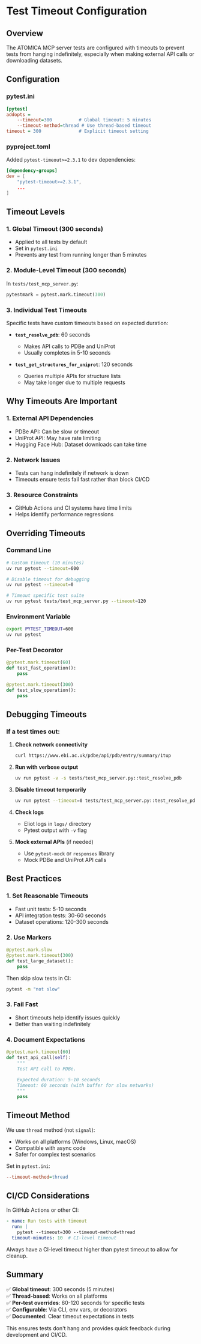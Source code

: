 # Test Timeout Configuration

## Overview

The ATOMICA MCP server tests are configured with timeouts to prevent tests from hanging indefinitely, especially when making external API calls or downloading datasets.

## Configuration

### pytest.ini

```ini
[pytest]
addopts = 
    --timeout=300          # Global timeout: 5 minutes
    --timeout-method=thread # Use thread-based timeout
timeout = 300              # Explicit timeout setting
```

### pyproject.toml

Added `pytest-timeout>=2.3.1` to dev dependencies:

```toml
[dependency-groups]
dev = [
    "pytest-timeout>=2.3.1",
    ...
]
```

## Timeout Levels

### 1. Global Timeout (300 seconds)
- Applied to all tests by default
- Set in `pytest.ini`
- Prevents any test from running longer than 5 minutes

### 2. Module-Level Timeout (300 seconds)
In `tests/test_mcp_server.py`:
```python
pytestmark = pytest.mark.timeout(300)
```

### 3. Individual Test Timeouts
Specific tests have custom timeouts based on expected duration:

- **`test_resolve_pdb`**: 60 seconds
  - Makes API calls to PDBe and UniProt
  - Usually completes in 5-10 seconds
  
- **`test_get_structures_for_uniprot`**: 120 seconds
  - Queries multiple APIs for structure lists
  - May take longer due to multiple requests

## Why Timeouts Are Important

### 1. External API Dependencies
- PDBe API: Can be slow or timeout
- UniProt API: May have rate limiting
- Hugging Face Hub: Dataset downloads can take time

### 2. Network Issues
- Tests can hang indefinitely if network is down
- Timeouts ensure tests fail fast rather than block CI/CD

### 3. Resource Constraints
- GitHub Actions and CI systems have time limits
- Helps identify performance regressions

## Overriding Timeouts

### Command Line
```bash
# Custom timeout (10 minutes)
uv run pytest --timeout=600

# Disable timeout for debugging
uv run pytest --timeout=0

# Timeout specific test suite
uv run pytest tests/test_mcp_server.py --timeout=120
```

### Environment Variable
```bash
export PYTEST_TIMEOUT=600
uv run pytest
```

### Per-Test Decorator
```python
@pytest.mark.timeout(60)
def test_fast_operation():
    pass

@pytest.mark.timeout(300)
def test_slow_operation():
    pass
```

## Debugging Timeouts

### If a test times out:

1. **Check network connectivity**
   ```bash
   curl https://www.ebi.ac.uk/pdbe/api/pdb/entry/summary/1tup
   ```

2. **Run with verbose output**
   ```bash
   uv run pytest -v -s tests/test_mcp_server.py::test_resolve_pdb
   ```

3. **Disable timeout temporarily**
   ```bash
   uv run pytest --timeout=0 tests/test_mcp_server.py::test_resolve_pdb
   ```

4. **Check logs**
   - Eliot logs in `logs/` directory
   - Pytest output with `-v` flag

5. **Mock external APIs** (if needed)
   - Use `pytest-mock` or `responses` library
   - Mock PDBe and UniProt API calls

## Best Practices

### 1. Set Reasonable Timeouts
- Fast unit tests: 5-10 seconds
- API integration tests: 30-60 seconds
- Dataset operations: 120-300 seconds

### 2. Use Markers
```python
@pytest.mark.slow
@pytest.mark.timeout(300)
def test_large_dataset():
    pass
```

Then skip slow tests in CI:
```bash
pytest -m "not slow"
```

### 3. Fail Fast
- Short timeouts help identify issues quickly
- Better than waiting indefinitely

### 4. Document Expectations
```python
@pytest.mark.timeout(60)
def test_api_call(self):
    """
    Test API call to PDBe.
    
    Expected duration: 5-10 seconds
    Timeout: 60 seconds (with buffer for slow networks)
    """
    pass
```

## Timeout Method

We use `thread` method (not `signal`):
- Works on all platforms (Windows, Linux, macOS)
- Compatible with async code
- Safer for complex test scenarios

Set in `pytest.ini`:
```ini
--timeout-method=thread
```

## CI/CD Considerations

In GitHub Actions or other CI:
```yaml
- name: Run tests with timeout
  run: |
    pytest --timeout=300 --timeout-method=thread
  timeout-minutes: 10  # CI-level timeout
```

Always have a CI-level timeout higher than pytest timeout to allow for cleanup.

## Summary

✅ **Global timeout**: 300 seconds (5 minutes)  
✅ **Thread-based**: Works on all platforms  
✅ **Per-test overrides**: 60-120 seconds for specific tests  
✅ **Configurable**: Via CLI, env vars, or decorators  
✅ **Documented**: Clear timeout expectations in tests

This ensures tests don't hang and provides quick feedback during development and CI/CD.

